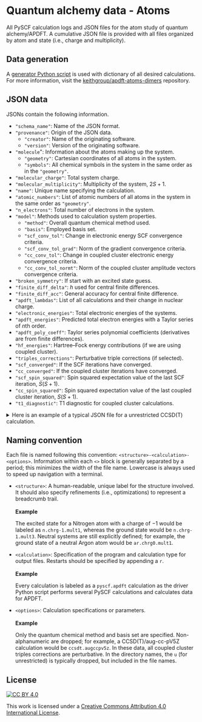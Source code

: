 # Quantum alchemy data - Atoms

All PySCF calculation logs and JSON files for the atom study of quantum alchemy/APDFT.
A cumulative JSON file is provided with all files organized by atom and state (i.e., charge and multiplicity).

## Data generation

A [generator Python script](https://github.com/keithgroup/apdft-atoms-dimers/blob/main/scripts/pyscf-calc-generator/generate-pyscf.apdft-calculations.py) is used with dictionary of all desired calculations.
For more information, visit the [keithgroup/apdft-atoms-dimers](https://github.com/keithgroup/apdft-atoms-dimers) repository.

## JSON data

JSONs contain the following information.

- `"schema_name"`: Name of the JSON format.
- `"provenance"`: Origin of the JSON data.
    - `"creator"`: Name of the originating software.
    - `"version"`: Version of the originating software.
- `"molecule`": Information about the atoms making up the system.
    - `"geometry"`: Cartesian coordinates of all atoms in the system.
    - `"symbols"`: All chemical symbols in the system in the same order as in the `"geometry"`.
- `"molecular_charge"`: Total system charge.
- `"molecular_multiplicity"`: Multiplicity of the system, $2S + 1$.
- `"name"`: Unique name specifying the calculation.
- `"atomic_numbers"`: List of atomic numbers of all atoms in the system in the same order as `"geometry"`.
- `"n_electrons"`: Total number of electrons in the system.
- `"model"`: Methods used to calculation system properties.
    - `"method"`: Overall quantum chemical method used.
    - `"basis"`: Employed basis set.
    - `"scf_conv_tol"`: Change in electronic energy SCF convergence criteria.
    - `"scf_conv_tol_grad"`: Norm of the gradient convergence criteria.
    - `"cc_conv_tol"`: Change in coupled cluster electronic energy convergence criteria.
    - `"cc_conv_tol_normt"`: Norm of the coupled cluster amplitude vectors convergence criteria.
- `"broken_symmetry"`: If start with an excited state guess.
- `"finite_diff_delta"`: $h$ used for central finite differences.
- `"finite_diff_acc"`: General accuracy for central finite difference.
- `"apdft_lambdas"`: List of all calculations and their change in nuclear charge.
- `"electronic_energies"`: Total electronic energies of the systems.
- `"apdft_energies"`: Predicted total electron energies with a Taylor series of $n$th order.
- `"apdft_poly_coeff"`: Taylor series polynomial coefficients (derivatives are from finite differences).
- `"hf_energies"`: Hartree&ndash;Fock energy contributions (if we are using coupled cluster).
- `"triples_corrections"`: Perturbative triple corrections (if selected).
- `"scf_converged"`: If the SCF iterations have converged.
- `"cc_converged"`: If the coupled cluster iterations have converged.
- `"scf_spin_squared"`: Spin squared expectation value of the last SCF iteration, $S(S + 1)$.
- `"cc_spin_squared"`: Spin squared expectation value of the last coupled cluster iteration, $S(S + 1)$.
- `"t1_diagnostic"`: T1 diagnostic for coupled cluster calculations.

<details>
<summary>Here is an example of a typical JSON file for a unrestricted CCSD(T) calculation.</summary>

```json
{
    "schema_name": "pyscf_apdft_output",
    "provenance": {
        "creator": "PySCF",
        "version": "1.7.6"
    },
    "molecule": {
        "geometry": [[0.0, 0.0, 0.0]],
        "symbols": [ "C" ]
    },
    "molecular_charge": 0,
    "molecular_multiplicity": 3,
    "name": "c.chrg0.mult3-pyscf-uccsdt.augccpv5z",
    "atomic_numbers": [ 6 ],
    "n_electrons": 6,
    "model": {
        "method": "UCCSD(T)",
        "basis": "aug-cc-pV5Z",
        "scf_conv_tol": 1e-09,
        "scf_conv_tol_grad": 1e-06,
        "cc_conv_tol": 1e-07,
        "cc_conv_tol_normt": 1e-05
    },
    "broken_symmetry": false,
    "finite_diff_delta": 0.01,
    "finite_diff_acc": 2,
    "apdft_lambdas": [-2.0, -1.75, -1.5, -1.25, -1.0, -0.75, -0.5, -0.25, -0.02, -0.01, 0.0, 0.01, 0.02, 0.25, 0.5, 0.75, 1.0, 1.25, 1.5, 1.75, 2.0],
    "electronic_energies": [-14.484563521780775, -16.755012804999193, -19.20134196738246, -21.829474788173297, -24.64514044379976, -27.652478081221968, -30.851525517344523, -34.24087642997402, -37.52628463028216, -37.67275331139264, -37.81952364527374, -37.966595580511424, -38.11396906538776, -41.586662183011946, -45.5413920989799, -49.682572272882716, -54.00871704426481, -58.51791734854164, -63.207784803991316, -68.07542508517481, -73.11743600087422],
    "apdft_energies": {
        "0": [-37.819523645273655, -37.819523645273655, -37.819523645273655, -37.819523645273655, -37.819523645273655, -37.819523645273655, -37.819523645273655, -37.819523645273655, -37.819523645273655, -37.819523645273655, -37.819523645273655, -37.819523645273655, -37.819523645273655, -37.819523645273655, -37.819523645273655, -37.819523645273655, -37.819523645273655, -37.819523645273655, -37.819523645273655, -37.819523645273655, -37.819523645273655],
        "1": [-8.435296733395269, -12.108325097380067, -15.781353461364866, -19.454381825349664, -23.127410189334462, -26.80043855331926, -30.47346691730406, -34.14649528128886, -37.52568137615487, -37.67260251071426, -37.819523645273655, -37.96644477983305, -38.11336591439244, -41.49255200925845, -45.16558037324325, -48.83860873722805, -52.51163710121285, -56.18466546519765, -59.857693829182445, -63.53072219316724, -67.20375055715203],
        "2": [-14.467323868458614, -16.72659587266294, -19.174368724837997, -21.810642424983783, -24.6354169731003, -27.648692369187543, -30.850468613245518, -34.24074570527422, -37.52628457886838, -37.67275331139264, -37.819523645273655, -37.966595580511424, -38.113969117105945, -41.58680243324382, -45.54258206918471, -49.68686255309633, -54.019643884978684, -58.540926064831766, -63.250709092655576, -68.14899296845012, -73.23577769221538],
        "3": [-14.53607851783985, -16.77265611629139, -19.203374592545707, -21.827428228055375, -24.64401130427295, -27.65231810265101, -30.8515429046421, -34.2408799916988, -37.52628464762303, -37.672753319986974, -37.819523645273655, -37.96659557191709, -38.113969048351294, -41.58666814681924, -45.54150777778813, -49.68323681963287, -54.01104955380603, -58.524140261760174, -63.221703224947866, -68.10293272482167, -73.16702304283415],
        "4": [-14.515783522525915, -16.760759562641784, -19.196953129184656, -21.824331457530178, -24.642742867065834, -27.65191676119094, -30.851463627316654, -34.24087503686595, -37.52628464742008, -37.672753319974284, -37.819523645273655, -37.966595571904406, -38.11396904814835, -41.5866631919864, -45.541428500462686, -49.682835478172805, -54.00978111659891, -58.52104349123498, -63.215281761586816, -68.09103617117208, -73.14672804752021]
    },
    "apdft_poly_coeff": [ -37.819523645273655, -14.692113455939193, -1.5080067837658362, 0.008594331172654771, 0.0012684372071210721 ],
    "hf_energies": [-14.384823062111412, -16.647391126113256, -19.08535962305732, -21.70762057554105, -24.52125552494976, -27.5280856336613, -30.726637565820834, -34.11546870729174, -37.4004800625491, -37.54693406161179, -37.693689950201474, -37.840747679181504, -37.98810719906119, -41.46055017353023, -45.41517698101154, -49.55644085249811, -53.88285636322785, -58.39250513343741, -63.08298400581805, -67.95137966032644, -72.99426752670709],
    "triples_corrections": [-0.003248126337486383, -0.00384691242808078, -0.004469037687967998, -0.004689170827925569, -0.004317286665632256, -0.003769377962233152, -0.0033525629716953925, -0.0030439965566141608, -0.0028170135950197836, -0.0028080630428685177, -0.002799179540999761, -0.002790362106286786, -0.0027816097744297716, -0.002596297149072977, -0.00242277885871379, -0.0022705761743076667, -0.002134486042245201, -0.00201115065069897, -0.0018981962500425552, -0.0017937696788774779, -0.001696304466383435],
    "scf_converged": [true, true, true, true, true, true, true, true, true, true, true, true, true, true, true, true, true, true, true, true, true],
    "cc_converged": [true, true, true, true, true, true, true, true, true, true, true, true, true, true, true, true, true, true, true, true, true],
    "scf_spin_squared": [2.030856731445663, 2.0182217759905625, 2.01144093646185, 2.0085838643013045, 2.0096626884968813, 2.011575572466355, 2.011940729805693, 2.0113555286046205, 2.010524756576609, 2.0104862468622113, 2.0104476404428686, 2.010408947144103, 2.0103701764832262, 2.0094751678454514, 2.0085479565856925, 2.007710249183533, 2.0069706506543104, 2.006321923108402, 2.0057530502989445, 2.005254214523824, 2.0048172984622736],
    "cc_spin_squared": [2.001160511292121, 2.0011728549991665, 2.0011077595680957, 2.000919589919363, 2.0006422376453354, 2.0004397807384544, 2.00031851416144, 2.000239145809311, 2.0001879595925254, 2.000186078459877, 2.0001842219748083, 2.0001823897211564, 2.0001805812920628, 2.000144745857075, 2.0001156265238293, 2.00009374700278, 2.0000770512451864, 2.0000641080590222, 2.0000539049215202, 2.0000457362431963, 2.000039107285555]
}
```

</details>

## Naming convention

Each file is named following this convention: `<structure>-<calculation>-<options>`.
Information within each `<>` block is generally separated by a period; this minimizes the width of the file name.
Lowercase is always used to speed up navigation with a terminal.

- `<structure>`: A human-readable, unique label for the structure involved.
    It should also specify refinements (i.e., optimizations) to represent a breadcrumb trail.
    <br><br>
    **Example**

    The excited state for a Nitrogen atom with a charge of $-1$ would be labeled as `n.chrg-1.mult1`, whereas the ground state would be `n.chrg-1.mult3`.
    Neutral systems are still explicitly defined; for example, the ground state of a neutral Argon atom would be `ar.chrg0.mult1`.

- `<calculation>`: Specification of the program and calculation type for output files.
    Restarts should be specified by appending a `r`.
    <br><br>
    **Example**

    Every calculation is labeled as a `pyscf.apdft` calculation as the driver Python script performs several PySCF calculations and calculates data for APDFT.

- `<options>`: Calculation specifications or parameters.
    <br><br>
    **Example**

    Only the quantum chemical method and basis set are specified.
    Non-alphanumeric are dropped; for example, a CCSD(T)/aug-cc-pV5Z calculation would be `ccsdt.augccpv5z`.
    In these data, all coupled cluster triples corrections are perturbative.
    In the directory names, the `u` (for unrestricted) is typically dropped, but included in the file names.

## License

[![CC BY 4.0][cc-by-shield]][cc-by]

This work is licensed under a
[Creative Commons Attribution 4.0 International License][cc-by].

[cc-by]: http://creativecommons.org/licenses/by/4.0/
[cc-by-shield]: https://img.shields.io/badge/License-CC%20BY%204.0-lightgrey.svg

